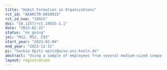 ```yaml
---
title: "Habit Formation in Organizations"
rct_id: "AEARCTR-0010915"
rct_id_num: "10915"
doi: "10.1257/rct.10915-1.1"
date: "2023-02-22"
status: "on_going"
jel: "M12, M52, C93"
start_year: "2023-02-06"
end_year: "2023-12-31"
pi: "Saskia Opitz opitz@wiso.uni-koeln.de"
abstract: "Using a sample of employees from several medium-sized companies, we investigate whether incentivizing employees to repeat a behavior several times over a certain period of time can lead to habit formation. We implement a monetary incentive for service employees who report a sales opportunity at least once a week over a period of four weeks. The incentive is available for twelve weeks. First, we test whether employees report more sales opportunities during the period in which they can receive the incentive. Then we test whether they continue to report more sales opportunities after the end of the intervention period, suggesting habit formation."
layout: registration
---
```


